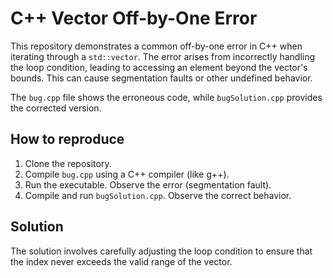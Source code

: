 # C++ Vector Off-by-One Error

This repository demonstrates a common off-by-one error in C++ when iterating through a `std::vector`.  The error arises from incorrectly handling the loop condition, leading to accessing an element beyond the vector's bounds. This can cause segmentation faults or other undefined behavior.

The `bug.cpp` file shows the erroneous code, while `bugSolution.cpp` provides the corrected version.

## How to reproduce

1. Clone the repository.
2. Compile `bug.cpp` using a C++ compiler (like g++).
3. Run the executable. Observe the error (segmentation fault).
4. Compile and run `bugSolution.cpp`. Observe the correct behavior.

## Solution
The solution involves carefully adjusting the loop condition to ensure that the index never exceeds the valid range of the vector.